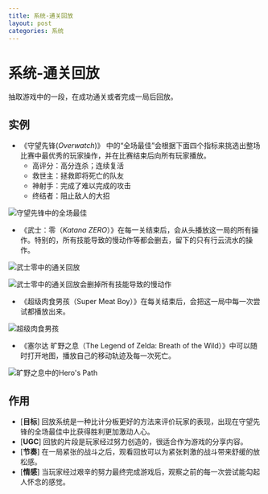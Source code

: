 ```yaml
---
title: 系统-通关回放
layout: post
categories: 系统
---
```


# 系统-通关回放
抽取游戏中的一段，在成功通关或者完成一局后回放。

## 实例

- 《守望先锋(*Overwatch*)》 中的“全场最佳”会根据下面四个指标来挑选出整场比赛中最优秀的玩家操作，并在比赛结束后向所有玩家播放。
    - 高评分：高分连杀；连续复活
    - 救世主：拯救即将死亡的队友
    - 神射手：完成了难以完成的攻击
    - 终结者：阻止敌人的大招

![守望先锋中的全场最佳](/images/回放-守望先锋.gif)

- 《武士：零（*Katana ZERO*）》在每一关结束后，会从头播放这一局的所有操作。特别的，所有技能导致的慢动作等都会删去，留下的只有行云流水的操作。

![武士零中的通关回放](/images/回放-武士零.gif)

![武士零中的通关回放会删掉所有技能导致的慢动作](/images/回放-武士零2.gif)

- 《超级肉食男孩（Super Meat Boy）》在每关结束后，会把这一局中每一次尝试都播放出来。

![超级肉食男孩](/images/回放-超级肉食男孩.gif)

- 《塞尔达 旷野之息（The Legend of Zelda: Breath of the Wild）》中可以随时打开地图，播放自己的移动轨迹及每一次死亡。

![旷野之息中的Hero's Path](/images/回放-旷野之息.gif)

## 作用
- [**目标**] 回放系统是一种比计分板更好的方法来评价玩家的表现，出现在守望先锋的全场最佳中比获得胜利更加激动人心。
- [**UGC**] 回放的片段是玩家经过努力创造的，很适合作为游戏的分享内容。
- [**节奏**] 在一局紧张的战斗之后，观看回放可以为紧张刺激的战斗带来舒缓的放松感。
- [**情感**] 当玩家经过艰辛的努力最终完成游戏后，观察之前的每一次尝试能勾起人怀念的感觉。


